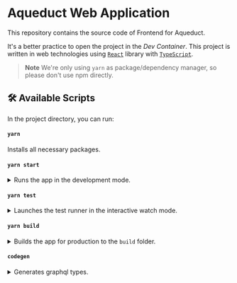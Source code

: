 # Aqueduct Web Application

This repository contains the source code of Frontend for Aqueduct.

It's a better practice to open the project in the _Dev Container_.
This project is written in web technologies using [`React`](https://reactjs.org) library with [`TypeScript`](https://www.typescriptlang.org/).

> **Note**
> We're only using `yarn` as package/dependency manager, so please don't use npm directly.

</details>

## 🛠️ Available Scripts

In the project directory, you can run:

#### `yarn`

Installs all necessary packages.

#### `yarn start`

<details>
<summary>Runs the app in the development mode.</summary>
Open <a href="http://localhost:3000">http://localhost:3000</a> to view it in the browser.
<br>
The page will reload if you make edits.
<br>
You will also see any lint errors in the console.
<br>
<br>
</details>

#### `yarn test`

<details>
<summary>Launches the test runner in the interactive watch mode.</summary>
See the section about <a href="https://facebook.github.io/create-react-app/docs/running-tests">running tests</a> for more information.
</details>

#### `yarn build`

<details>
<summary>Builds the app for production to the <code>build</code> folder.</summary>
It correctly bundles React in production mode and optimizes the build for the best performance.
<br>
The build is minified and the filenames include the hashes.\
Your app is ready to be deployed!
<br>
See the section about <a href="https://facebook.github.io/create-react-app/docs/deployment">deployment</a> for more information.
</details>

#### `codegen`

<details>
<summary>Generates graphql types.</summary>
They will be replaced in this directory: <code>src/types/graphql/__GENERATED__</code>.
<br>
This command should be run every time graphql APIs are changed
</details>